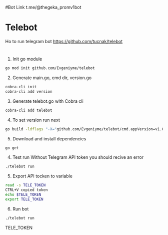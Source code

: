 #Bot Link 
t.me/@thegeka_promv1bot

# Telebot
Ho to run telegram bot
https://github.com/tucnak/telebot
#
1. Init go module

```bash
go mod init github.com/Evgeniyme/telebot
``` 
2. Generate main.go, cmd dir, version.go
```bash
cobra-cli init 
cobra-cli add version 
``` 
3. Generate telebot.go with Cobra cli 

```bash
cobra-cli add telebot 
``` 
4. To set version run next
```bash
go build -ldflags "-X="github.com/Evgeniyme/telebot/cmd.appVersion=v1.0.*
``` 
5. Download and install dependencies

```bash
go get 
``` 
4. Test run
Without Telegram API token you should recive an error

```bash
./telebot run
``` 

5. Export API tocken to variable 
```bash
read -s TELE_TOKEN 
CTRL+V copied token
echo $TELE_TOKEN
export TELE_TOKEN
```
6. Run bot 

```bash
./telebot run
```
TELE_TOKEN
